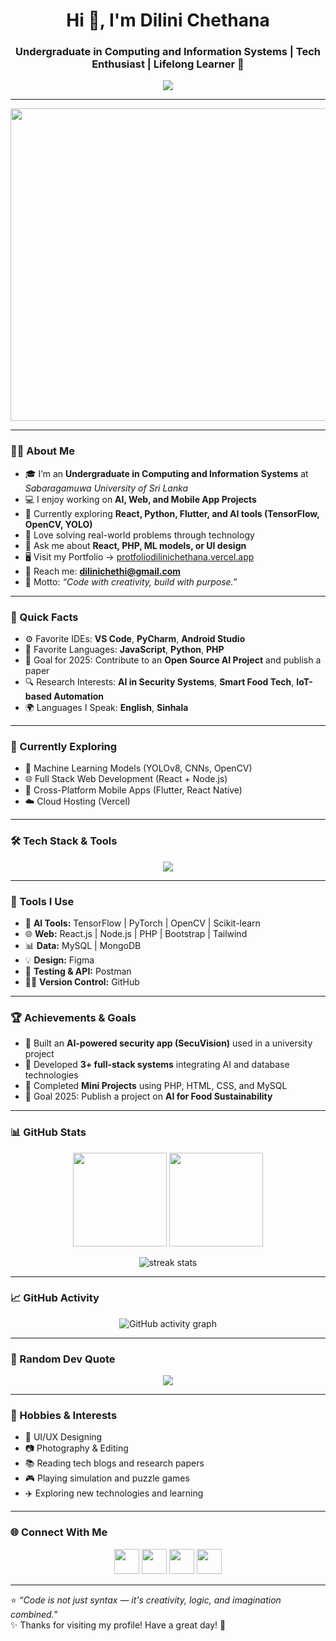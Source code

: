 <!-- Profile Header -->
<h1 align="center">Hi 👋, I'm Dilini Chethana</h1>
<h3 align="center">Undergraduate in Computing and Information Systems | Tech Enthusiast | Lifelong Learner 🚀</h3>

<p align="center">
  <img src="https://readme-typing-svg.herokuapp.com?font=Poppins&size=22&color=0E75B6&center=true&vCenter=true&width=700&lines=Welcome+to+my+GitHub+Profile!;Undergraduate+at+Sabaragamuwa+University+of+Sri+Lanka;AI+%7C+Web+%7C+Mobile+Developer;Passionate+about+Building+Innovative+Solutions+💡" />
</p>

---

<img align="center" width="1000" height="500" src="https://camo.githubusercontent.com/361449d715330d0cc1a1af6d72ed8be6744d8c3d9719a8b76836714194e3e419/68747470733a2f2f692e70696e696d672e636f6d2f6f726967696e616c732f65372f32362f63372f65373236633734616330383165656435306665656531343333643132633939382e676966"/>

---

### 👩‍💻 About Me

- 🎓 I’m an **Undergraduate in Computing and Information Systems** at *Sabaragamuwa University of Sri Lanka*  
- 💻 I enjoy working on **AI, Web, and Mobile App Projects**  
- 🌱 Currently exploring **React, Python, Flutter, and AI tools (TensorFlow, OpenCV, YOLO)**  
- 🧠 Love solving real-world problems through technology  
- 💬 Ask me about **React, PHP, ML models, or UI design**  
- 🖥️ Visit my Portfolio → [protfoliodilinichethana.vercel.app](https://protfoliodilinichethana.vercel.app)  
- 📧 Reach me: **dilinichethi@gmail.com**  
- 💬 Motto: *“Code with creativity, build with purpose.”*

---

### 🧩 Quick Facts
- ⚙️ Favorite IDEs: **VS Code**, **PyCharm**, **Android Studio**  
- 🖤 Favorite Languages: **JavaScript**, **Python**, **PHP**  
- 🎯 Goal for 2025: Contribute to an **Open Source AI Project** and publish a paper  
- 🔍 Research Interests: **AI in Security Systems**, **Smart Food Tech**, **IoT-based Automation**  
- 🌍 Languages I Speak: **English**, **Sinhala**

---


### 🧠 Currently Exploring
- 🤖 Machine Learning Models (YOLOv8, CNNs, OpenCV)  
- 🌐 Full Stack Web Development (React + Node.js)  
- 📱 Cross-Platform Mobile Apps (Flutter, React Native)  
- ☁️ Cloud Hosting (Vercel)

---

### 🛠️ Tech Stack & Tools

<p align="center">
  <img src="https://skillicons.dev/icons?i=html,css,js,react,reactnative,flutter,python,php,java,nodejs,express,mysql,mongodb,git,github,figma,tensorflow,pytorch,opencv,postman,linux,vscode" />
</p>

---

### 🧰 Tools I Use
- 🧠 **AI Tools:** TensorFlow | PyTorch | OpenCV | Scikit-learn  
- 🌐 **Web:** React.js | Node.js | PHP | Bootstrap | Tailwind  
- 📊 **Data:** MySQL | MongoDB  
- 💡 **Design:** Figma 
- 🧾 **Testing & API:** Postman  
- 🧑‍💼 **Version Control:**  GitHub  

---

### 🏆 Achievements & Goals
- 🥇 Built an **AI-powered security app (SecuVision)** used in a university project  
- 🌟 Developed **3+ full-stack systems** integrating AI and database technologies  
- 🧩 Completed **Mini Projects** using PHP, HTML, CSS, and MySQL  
- 🔭 Goal 2025: Publish a project on **AI for Food Sustainability**

---

### 📊 GitHub Stats

<p align="center">
  <img src="https://github-readme-stats.vercel.app/api?username=dilinichethana&show_icons=true&theme=tokyonight" height="150" />
  <img src="https://github-readme-stats.vercel.app/api/top-langs/?username=dilinichethana&layout=compact&theme=tokyonight" height="150" />
</p>

<p align="center">
  <img src="https://github-readme-streak-stats.herokuapp.com/?user=dilinichethana&theme=tokyonight" alt="streak stats" />
</p>

---

### 📈 GitHub Activity
<p align="center">
  <img src="https://github-readme-activity-graph.vercel.app/graph?username=dilinichethana&theme=tokyo-night" alt="GitHub activity graph" />
</p>

---

### 💬 Random Dev Quote
<p align="center">
  <img src="https://quotes-github-readme.vercel.app/api?type=horizontal&theme=tokyonight" />
</p>

---

### 🌟 Hobbies & Interests
- 🎨 UI/UX Designing  
- 📷 Photography & Editing  
- 📚 Reading tech blogs and research papers  
- 🎮 Playing simulation and puzzle games  
- ✈️ Exploring new technologies and learning  

---


### 🌐 Connect With Me
<p align="center">
  <a href="https://linkedin.com/in/dilini-chethana" target="_blank"><img src="https://skillicons.dev/icons?i=linkedin" height="40"/></a>
  <a href="mailto:dilinichethi@gmail.com" target="_blank"><img src="https://skillicons.dev/icons?i=gmail" height="40"/></a>
  <a href="https://protfoliodilinichethana.vercel.app/" target="_blank"><img src="https://skillicons.dev/icons?i=vercel" height="40"/></a>
  <a href="https://github.com/DiliniChethana" target="_blank"><img src="https://skillicons.dev/icons?i=github" height="40"/></a>
</p>

---

⭐ *“Code is not just syntax — it's creativity, logic, and imagination combined.”*  
✨ Thanks for visiting my profile! Have a great day! 🚀
